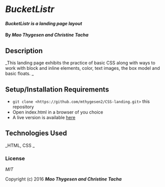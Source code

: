 # _BucketListr_

#### _BucketListr is a landing page layout_

#### By _**Mao Thygesen and Christine Tacha**_

## Description

_This landing page exhibits the practice of basic CSS along with ways to work with block and inline elements, color, text images, the box model and basic floats. _

## Setup/Installation Requirements

* `git clone <https://github.com/mthygesen2/CSS-landing.git>` this repository
* Open index.html in a browser of you choice
* A live version is available [here](http://mthygesen2.github.io/CSS-landing/)


## Technologies Used

_HTML, CSS _

### License

*MIT*

Copyright (c) 2016 **_Mao Thygesen and Christine Tacha_**
